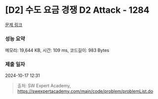 # [D2] 수도 요금 경쟁 D2 Attack - 1284 

[문제 링크](https://swexpertacademy.com/main/code/problem/problemDetail.do?contestProbId=AV189xUaI8UCFAZN) 

### 성능 요약

메모리: 19,644 KB, 시간: 109 ms, 코드길이: 983 Bytes

### 제출 일자

2024-10-17 12:31



> 출처: SW Expert Academy, https://swexpertacademy.com/main/code/problem/problemList.do
